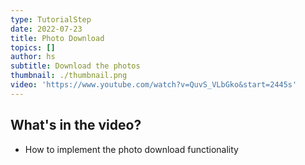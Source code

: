 ```yaml
---
type: TutorialStep
date: 2022-07-23
title: Photo Download
topics: []
author: hs
subtitle: Download the photos
thumbnail: ./thumbnail.png
video: 'https://www.youtube.com/watch?v=QuvS_VLbGko&start=2445s'
---
```


## What's in the video?

* How to implement the photo download functionality
